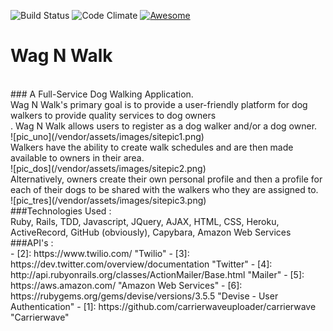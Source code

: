 ![Build Status](https://codeship.com/projects/80eadf50-9b6a-0133-a265-7a41677d4861/status?branch=master)
![Code Climate](https://codeclimate.com/github/rdobrins/wag-n-walk.png)
[![Awesome](https://cdn.rawgit.com/sindresorhus/awesome/d7305f38d29fed78fa85652e3a63e154dd8e8829/media/badge.svg)](https://github.com/sindresorhus/awesome)

# Wag N Walk
</br>
### A Full-Service Dog Walking Application.
</br>
Wag N Walk's primary goal is to provide a user-friendly platform for dog walkers to provide quality services to dog owners
</br>.
Wag N Walk allows users to register as a dog walker and/or a dog owner.
</br>
![pic_uno](/vendor/assets/images/sitepic1.png)
</br>
Walkers have the ability to create walk schedules and are then made available to owners in their area.
</br>
![pic_dos](/vendor/assets/images/sitepic2.png)
</br>
Alternatively, owners create their own personal profile and then a profile for each of their dogs to be shared with the walkers who they are assigned to.
</br>
![pic_tres](/vendor/assets/images/sitepic3.png)
</br>
###Technologies Used :
</br>
Ruby, Rails, TDD, Javascript, JQuery, AJAX, HTML, CSS, Heroku, ActiveRecord, GitHub (obviously), Capybara, Amazon Web Services
</br>
###API's :
</br>
- [2]: https://www.twilio.com/ "Twilio"
- [3]: https://dev.twitter.com/overview/documentation "Twitter"
- [4]: http://api.rubyonrails.org/classes/ActionMailer/Base.html "Mailer"
- [5]: https://aws.amazon.com/  "Amazon Web Services"
- [6]: https://rubygems.org/gems/devise/versions/3.5.5 "Devise - User Authentication"
- [1]: https://github.com/carrierwaveuploader/carrierwave "Carrierwave"
